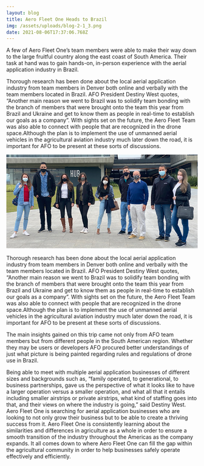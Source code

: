 ```yaml
---
layout: blog
title: Aero Fleet One Heads to Brazil
img: /assets/uploads/blog-2-1_3.png
date: 2021-08-06T17:37:06.768Z
---
```

A few of Aero Fleet One’s team members were able to make their way down to the large fruitful country along the east coast of South America. Their task at hand was to gain hands-on, in-person experience with the aerial application industry in Brazil. 

Thorough research has been done about the local aerial application industry from team members in Denver both online and verbally with the team members located in Brazil. AFO President Destiny West quotes, “Another main reason we went to Brazil was to solidify team bonding with the branch of members that were brought onto the team this year from Brazil and Ukraine and get to know them as people in real-time to establish our goals as a company”. With sights set on the future, the Aero Fleet Team was also able to connect with people that are recognized in the drone space.Although the plan is to implement the use of unmanned aerial vehicles in the agricultural aviation industry much later down the road, it is important for AFO to be present at these sorts of discussions.



![AFO team members meet with aerial applicators to discuss development of agricultural aviation.](/assets/uploads/blog_2.1.jpg "AFO team members meet with aerial applicators to discuss development of agricultural aviation.")



Thorough research has been done about the local aerial application industry from team members in Denver both online and verbally with the team members located in Brazil. AFO President Destiny West quotes, “Another main reason we went to Brazil was to solidify team bonding with the branch of members that were brought onto the team this year from Brazil and Ukraine and get to know them as people in real-time to establish our goals as a company”. With sights set on the future, the Aero Fleet Team was also able to connect with people that are recognized in the drone space.Although the plan is to implement the use of unmanned aerial vehicles in the agricultural aviation industry much later down the road, it is important for AFO to be present at these sorts of discussions.

The main insights gained on this trip came not only from AFO team members but from different people in the South American region. Whether they may be users or developers AFO procured better understandings of just what picture is being painted regarding rules and regulations of drone use in Brazil. 

Being able to meet with multiple aerial application businesses of different sizes and backgrounds such as, “family operated, to generational, to business partnerships, gave us the perspective of what it looks like to have a larger operation versus a smaller operation, and what all that it entails including smaller airstrips or private airstrips, what kind of staffing goes into that, and their views on where the industry is going,” said Destiny West. Aero Fleet One is searching for aerial application businesses who are looking to not only grow their business but to be able to create a thriving success from it. Aero Fleet One is consistently learning about the similarities and differences in agriculture as a whole in order to ensure a smooth transition of the industry throughout the Americas as the company expands. It all comes down to where Aero Fleet One can fill the gap within the agricultural community in order to help businesses safely operate effectively and efficiently.